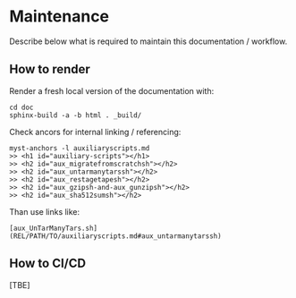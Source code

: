 # Maintenance

Describe below what is required to maintain this documentation / workflow.

## How to render

Render a fresh local version of the documentation with:
```
cd doc
sphinx-build -a -b html . _build/
```

Check ancors for internal linking / referencing:
```
myst-anchors -l auxiliaryscripts.md
>> <h1 id="auxiliary-scripts"></h1>
>> <h2 id="aux_migratefromscratchsh"></h2>
>> <h2 id="aux_untarmanytarssh"></h2>
>> <h2 id="aux_restagetapesh"></h2>
>> <h2 id="aux_gzipsh-and-aux_gunzipsh"></h2>
>> <h2 id="aux_sha512sumsh"></h2>
```
Than use links like:
```
[aux_UnTarManyTars.sh](REL/PATH/TO/auxiliaryscripts.md#aux_untarmanytarssh)
```


## How to CI/CD

[TBE]